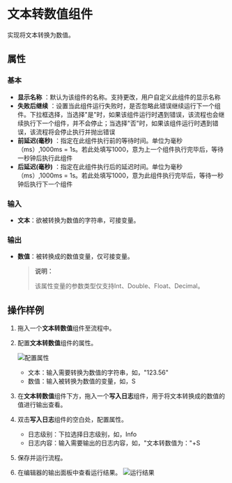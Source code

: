 # 文本转数值组件

实现将文本转换为数值。

## 属性

### 基本

- **显示名称** ：默认为该组件的名称。支持更改，用户自定义此组件的显示名称
- **失败后继续** ：设置当此组件运行失败时，是否忽略此错误继续运行下一个组件。下拉框选择，当选择"是"时，如果该组件运行时遇到错误，该流程也会继续执行下一个组件，并不会停止；当选择"否"时，如果该组件运行时遇到错误，该流程将会停止执行并抛出错误
- **前延迟(毫秒)** ：指定在此组件执行前的等待时间。单位为毫秒（ms）,1000ms = 1s。若此处填写1000，意为上一个组件执行完毕后，等待一秒钟后执行此组件
- **后延迟(毫秒)** ：指定在此组件执行后的延迟时间。单位为毫秒（ms）,1000ms = 1s。若此处填写1000，意为此组件执行完毕后，等待一秒钟后执行下一个组件

### 输入

- **文本**：欲被转换为数值的字符串，可接变量。

### 输出

- **数值**：被转换成的数值变量，仅可接变量。
  
  >**说明：**
  >
  >该属性变量的参数类型仅支持Int、Double、Float、Decimal。

## 操作样例

1. 拖入一个**文本转数值**组件至流程中。
2. 配置**文本转数值**组件的属性。

   ![配置属性](https://docimages.blob.core.chinacloudapi.cn/images/Activities/texttonum20210104.png)

   - 文本：输入需要转换为数值的字符串，如，"123.56"
   - 数值：输入被转换为数值的变量，如，S

3. 在**文本转数值**组件下方，拖入一个**写入日志**组件，用于将文本转换成的数值的值进行输出查看。
4. 双击**写入日志**组件的空白处，配置属性。
   - 日志级别：下拉选择日志级别，如，Info
   - 日志内容：输入需要输出的日志内容，如，"文本转数值为："+S
5. 保存并运行流程。
6. 在编辑器的输出面板中查看运行结果。
   ![运行结果](https://docimages.blob.core.chinacloudapi.cn/images/Activities/texttonumresult20210104.png)